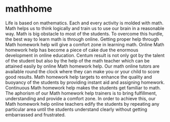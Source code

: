 # mathhome
Life is based on mathematics. Each and every activity is molded with math. Math helps us to think logically and train us to use our brain in a reasonable way. Math is big obstacle to most of the students. To overcome this hurdle, the best way to learn math is through online. Getting proper help through Math homework help will give a comfort zone in learning math. Online Math homework help has become a piece of cake due the enormous development in online education. Centum result is not only got by the talent of the student but also by the help of the math teacher which can be attained easily by online Math homework help. Our math online tutors are available round the clock where they can make you or your child to score good results. Math homework help targets to enhance the quality and buoyancy of the students by providing instant aid and assigning homework. Continuous Math homework help makes the students get familiar to math.  The aphorism of our Math homework help trainers is to bring fulfillment, understanding and provide a comfort zone. In order to achieve this, our Math homework help online teachers edify the students by repeating any particular area until the students understand clearly without getting embarrassed and frustrated.
